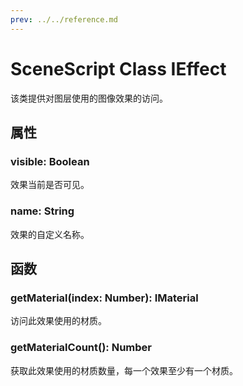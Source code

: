 ```yaml
---
prev: ../../reference.md
---
```


# SceneScript Class IEffect

该类提供对图层使用的图像效果的访问。

## 属性

### visible: Boolean

效果当前是否可见。

### name: String

效果的自定义名称。

## 函数

### getMaterial(index: Number): IMaterial

访问此效果使用的材质。

### getMaterialCount(): Number

获取此效果使用的材质数量，每一个效果至少有一个材质。